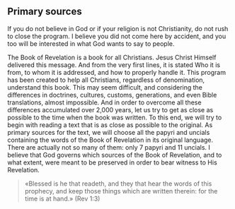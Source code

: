 ## Primary sources

If you do not believe in God or if your religion is not Christianity, do not rush to close the program. I believe you did not come here by accident, and you too will be interested in what God wants to say to people.

The Book of Revelation is a book for all Christians. Jesus Christ Himself delivered this message. And from the very first lines, it is stated Who it is from, to whom it is addressed, and how to properly handle it. This program has been created to help all Christians, regardless of denomination, understand this book. This may seem difficult, and considering the differences in doctrines, cultures, customs, generations, and even Bible translations, almost impossible. And in order to overcome all these differences accumulated over 2,000 years, let us try to get as close as possible to the time when the book was written. To this end, we will try to begin with reading a text that is as close as possible to the original. As primary sources for the text, we will choose all the papyri and uncials containing the words of the Book of Revelation in its original language. There are actually not so many of them: only 7 papyri and 11 uncials. I believe that God governs which sources of the Book of Revelation, and to what extent, were meant to be preserved in order to bear witness to His Revelation.

> «Blessed is he that readeth, and they that hear the words of this prophecy, and keep those things which are written therein: for the time is at hand.» (Rev 1:3)
